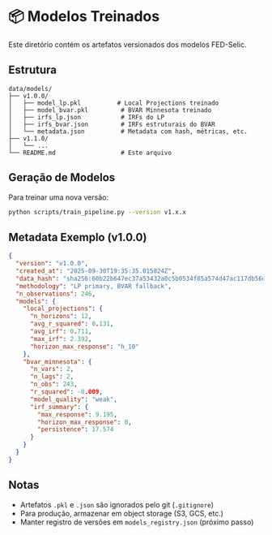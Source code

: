 # 📦 Modelos Treinados

Este diretório contém os artefatos versionados dos modelos FED-Selic.

## Estrutura

```
data/models/
├── v1.0.0/
│   ├── model_lp.pkl          # Local Projections treinado
│   ├── model_bvar.pkl         # BVAR Minnesota treinado
│   ├── irfs_lp.json           # IRFs do LP
│   ├── irfs_bvar.json         # IRFs estruturais do BVAR
│   └── metadata.json          # Metadata com hash, métricas, etc.
├── v1.1.0/
│   └── ...
└── README.md                  # Este arquivo
```

## Geração de Modelos

Para treinar uma nova versão:

```bash
python scripts/train_pipeline.py --version v1.x.x
```

## Metadata Exemplo (v1.0.0)

```json
{
  "version": "v1.0.0",
  "created_at": "2025-09-30T19:35:35.015824Z",
  "data_hash": "sha256:60b22b647ec37a53432a0c5b0534f85a574d47ac117db56d14be15b28bfaf1d3",
  "methodology": "LP primary, BVAR fallback",
  "n_observations": 246,
  "models": {
    "local_projections": {
      "n_horizons": 12,
      "avg_r_squared": 0.131,
      "avg_irf": 0.711,
      "max_irf": 2.392,
      "horizon_max_response": "h_10"
    },
    "bvar_minnesota": {
      "n_vars": 2,
      "n_lags": 2,
      "n_obs": 243,
      "r_squared": -0.009,
      "model_quality": "weak",
      "irf_summary": {
        "max_response": 9.195,
        "horizon_max_response": 0,
        "persistence": 17.574
      }
    }
  }
}
```

## Notas

- Artefatos `.pkl` e `.json` são ignorados pelo git (`.gitignore`)
- Para produção, armazenar em object storage (S3, GCS, etc.)
- Manter registro de versões em `models_registry.json` (próximo passo)

